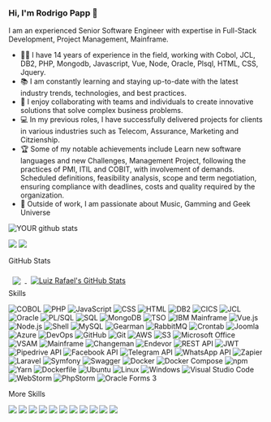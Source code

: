 ### Hi, I'm Rodrigo Papp 👋
I am an experienced Senior Software Engineer with expertise in Full-Stack Development, Project Management, Mainframe.
- 👨‍💻 I have 14 years of experience in the field, working with Cobol, JCL, DB2, PHP, Mongodb, Javascript, Vue, Node, Oracle, Plsql, HTML, CSS, Jquery.
- 📚 I am constantly learning and staying up-to-date with the latest industry trends, technologies, and best practices.
- 🤝 I enjoy collaborating with teams and individuals to create innovative solutions that solve complex business problems.
- 💻 In my previous roles, I have successfully delivered projects for clients in various industries such as Telecom, Assurance, Marketing and Citzienship.
- 🏆 Some of my notable achievements include Learn new software languages and new Challenges, Management Project, following the practices of PMI, ITIL and COBIT, with involvement of demands. Scheduled definitions, feasibility analysis, scope and term negotiation, ensuring compliance with deadlines, costs and quality required by the organization.
- 🌟 Outside of work, I am passionate about Music, Gamming and Geek Universe

![YOUR github stats](https://github-readme-stats.vercel.app/api?username=daopapp)

[<img src="https://img.shields.io/badge/linkedin-%230077B5.svg?&style=for-the-badge&logo=linkedin&logoColor=white" />](https://www.linkedin.com/in/rodrigo-papp-cadima/) [<img src = "https://img.shields.io/badge/instagram-%23E4405F.svg?&style=for-the-badge&logo=instagram&logoColor=white">](https://www.instagram.com/thedaopapp/) 


 GitHub Stats

<a href="https://github.com/daopapp">
  <img align="center" style="margin:0.5rem" src="https://github-readme-stats.vercel.app/api/top-langs/?username=daopapp&hide=html,css&title_color=ffffff&text_color=c9cacc&icon_color=4AB197&bg_color=1A2B34" />
</a>

<a href="https://github.com/daopapp">
  <img align="center" style="margin:0.5rem" src="https://github-readme-stats.vercel.app/api?username=daopapp&show_icons=true&line_height=27&count_private=true&title_color=ffffff&text_color=c9cacc&icon_color=4AB097&bg_color=1A2B34" alt="Luiz Rafael's GitHub Stats" />
</a>

<summary>Skills</summary>

![COBOL](https://img.shields.io/badge/COBOL-4F5B93?logo=cobol&logoColor=white&style=for-the-badge)
![PHP](https://img.shields.io/badge/PHP-777BB4?logo=php&logoColor=white&style=for-the-badge)
![JavaScript](https://img.shields.io/badge/JavaScript-F7DF1E?logo=javascript&logoColor=black&style=for-the-badge)
![CSS](https://img.shields.io/badge/CSS-1572B6?logo=css3&logoColor=white&style=for-the-badge)
![HTML](https://img.shields.io/badge/HTML-E34F26?logo=html5&logoColor=white&style=for-the-badge)
![DB2](https://img.shields.io/badge/DB2-CC0000?logo=db2&logoColor=white&style=for-the-badge)
![CICS](https://img.shields.io/badge/CICS-0C54AD?logo=cics&logoColor=white&style=for-the-badge)
![JCL](https://img.shields.io/badge/JCL-5B5B5B?logo=ibm&logoColor=white&style=for-the-badge)
![Oracle](https://img.shields.io/badge/Oracle-F80000?logo=oracle&logoColor=white&style=for-the-badge)
![PL/SQL](https://img.shields.io/badge/PL/SQL-CC2927?logo=oracle&logoColor=white&style=for-the-badge)
![SQL](https://img.shields.io/badge/SQL-4479A1?logo=postgresql&logoColor=white&style=for-the-badge)
![MongoDB](https://img.shields.io/badge/MongoDB-47A248?logo=mongodb&logoColor=white&style=for-the-badge)
![TSO](https://img.shields.io/badge/TSO-5B5B5B?logo=ibm&logoColor=white&style=for-the-badge)
![IBM Mainframe](https://img.shields.io/badge/IBM_Mainframe-054ADA?logo=ibm&logoColor=white&style=for-the-badge)
![Vue.js](https://img.shields.io/badge/Vue.js-4FC08D?logo=vue.js&logoColor=white&style=for-the-badge)
![Node.js](https://img.shields.io/badge/Node.js-339933?logo=node.js&logoColor=white&style=for-the-badge)
![Shell](https://img.shields.io/badge/Shell-4EAA25?logo=gnu%20bash&logoColor=white&style=for-the-badge)
![MySQL](https://img.shields.io/badge/MySQL-4479A1?logo=mysql&logoColor=white&style=for-the-badge)
![Gearman](https://img.shields.io/badge/Gearman-2C8EBB?logo=gearman&logoColor=white&style=for-the-badge)
![RabbitMQ](https://img.shields.io/badge/RabbitMQ-FF6600?logo=rabbitmq&logoColor=white&style=for-the-badge)
![Crontab](https://img.shields.io/badge/Crontab-5B5B5B?logo=linux&logoColor=white&style=for-the-badge)
![Joomla](https://img.shields.io/badge/Joomla-FC9C04?logo=joomla&logoColor=white&style=for-the-badge)
![Azure](https://img.shields.io/badge/Azure-0089D6?logo=microsoft%20azure&logoColor=white&style=for-the-badge)
![DevOps](https://img.shields.io/badge/DevOps-47A248?logo=devops&logoColor=white&style=for-the-badge)
![GitHub](https://img.shields.io/badge/GitHub-181717?logo=github&logoColor=white&style=for-the-badge)
![Git](https://img.shields.io/badge/Git-F05032?logo=git&logoColor=white&style=for-the-badge)
![AWS](https://img.shields.io/badge/AWS-232F3E?logo=amazon%20aws&logoColor=white&style=for-the-badge)
![S3](https://img.shields.io/badge/S3-569A31?logo=amazon%20s3&logoColor=white&style=for-the-badge)
![Microsoft Office](https://img.shields.io/badge/Microsoft_Office-D83B01?logo=microsoft%20office&logoColor=white&style=for-the-badge)
![VSAM](https://img.shields.io/badge/VSAM-047CDE?logo=ibm&logoColor=white&style=for-the-badge)
![Mainframe](https://img.shields.io/badge/Mainframe-054ADA?logo=ibm&logoColor=white&style=for-the-badge)
![Changeman](https://img.shields.io/badge/Changeman-054ADA?logo=ibm&logoColor=white&style=for-the-badge)
![Endevor](https://img.shields.io/badge/Endevor-054ADA?logo=ibm&logoColor=white&style=for-the-badge)
![REST API](https://img.shields.io/badge/REST%20API-1C1C1C?logo=json&logoColor=white&style=for-the-badge)
![JWT](https://img.shields.io/badge/JWT-000000?logo=json&logoColor=white&style=for-the-badge)
![Pipedrive API](https://img.shields.io/badge/Pipedrive_API-405261?logo=pipedrive&logoColor=white&style=for-the-badge)
![Facebook API](https://img.shields.io/badge/Facebook_API-3B5998?logo=facebook&logoColor=white&style=for-the-badge)
![Telegram API](https://img.shields.io/badge/Telegram_API-2CA5E0?logo=telegram&logoColor=white&style=for-the-badge)
![WhatsApp API](https://img.shields.io/badge/WhatsApp_API-25D366?logo=whatsapp&logoColor=white&style=for-the-badge)
![Zapier](https://img.shields.io/badge/Zapier-FF4A00?logo=zapier&logoColor=white&style=for-the-badge)
![Laravel](https://img.shields.io/badge/Laravel-FF2D20?logo=laravel&logoColor=white&style=for-the-badge)
![Symfony](https://img.shields.io/badge/Symfony-000000?logo=symfony&logoColor=white&style=for-the-badge)
![Swagger](https://img.shields.io/badge/Swagger-85EA2D?logo=swagger&logoColor=black&style=for-the-badge)
![Docker](https://img.shields.io/badge/Docker-2496ED?logo=docker&logoColor=white&style=for-the-badge)
![Docker Compose](https://img.shields.io/badge/Docker_Compose-2496ED?logo=docker&logoColor=white&style=for-the-badge)
![npm](https://img.shields.io/badge/npm-CB3837?logo=npm&logoColor=white&style=for-the-badge)
![Yarn](https://img.shields.io/badge/Yarn-2C8EBB?logo=yarn&logoColor=white&style=for-the-badge)
![Dockerfile](https://img.shields.io/badge/Dockerfile-2496ED?logo=docker&logoColor=white&style=for-the-badge)
![Ubuntu](https://img.shields.io/badge/Ubuntu-E95420?logo=ubuntu&logoColor=white&style=for-the-badge)
![Linux](https://img.shields.io/badge/Linux-FCC624?logo=linux&logoColor=black&style=for-the-badge)
![Windows](https://img.shields.io/badge/Windows-0078D6?logo=windows&logoColor=white&style=for-the-badge)
![Visual Studio Code](https://img.shields.io/badge/Visual_Studio_Code-007ACC?logo=visual%20studio%20code&logoColor=white&style=for-the-badge)
![WebStorm](https://img.shields.io/badge/WebStorm-000000?logo=webstorm&logoColor=white&style=for-the-badge)
![PhpStorm](https://img.shields.io/badge/PhpStorm-000000?logo=phpstorm&logoColor=white&style=for-the-badge)
![Oracle Forms 3](https://img.shields.io/badge/Oracle_Forms_3-F80000?logo=oracle&logoColor=white&style=for-the-badge)




<summary>More Skills</summary>

![](https://img.shields.io/badge/Skill-Team%20Leadership-blue)
![](https://img.shields.io/badge/Skill-Project%20Management-blue)
![](https://img.shields.io/badge/Skill-Quality-Focused-blue)
![](https://img.shields.io/badge/Skill-Communication-blue)
![](https://img.shields.io/badge/Skill-Adaptability-blue)
![](https://img.shields.io/badge/Skill-Creativity-blue)
![](https://img.shields.io/badge/Skill-Innovative-blue)
![](https://img.shields.io/badge/Skill-Analyst-blue)
![](https://img.shields.io/badge/Skill-Critical%20Thinking-blue)
![](https://img.shields.io/badge/Skill-Effective%20Communication-blue)
![](https://img.shields.io/badge/Skill-Intellectual%20Curiosity-blue)

</details>
